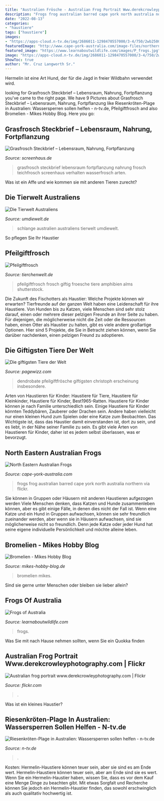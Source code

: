 ```yaml
---
title: "Australien Frösche - Australian Frog Portrait Www.derekcrowleyphotography.com"
description: "Frogs frog australian barred cape york north australia northern via flickr"
date: "2022-08-13"
categories:
- "haustiere"
tags: ["haustiere"]
images:
- "https://apps-cloud.n-tv.de/img/2686011-1298470557000/3-4/750/2wb25001.jpg"
featuredImage: "http://www.cape-york-australia.com/image-files/northern-barred-frog.jpg"
featured_image: "https://www.learnaboutwildlife.com/images/P_frogs.jpg"
image: "https://apps-cloud.n-tv.de/img/2686011-1298470557000/3-4/750/2wb25001.jpg"
ShowToc: true
author: "Mr. Cruz Langworth Sr."
---
```



Hermelin ist eine Art Hund, der für die Jagd in freier Wildbahn verwendet wird.

	

		
looking for Grasfrosch Steckbrief – Lebensraum, Nahrung, Fortpflanzung you've came to the right page. We have 9 Pictures about Grasfrosch Steckbrief – Lebensraum, Nahrung, Fortpflanzung like Riesenkröten-Plage in Australien: Wassersperren sollen helfen - n-tv.de, Pfeilgiftfrosch and also Bromelien - Mikes Hobby Blog. Here you go:
		
    
## Grasfrosch Steckbrief – Lebensraum, Nahrung, Fortpflanzung

<img loading=lazy src="https://www.screenhaus.de/wp-content/uploads/2019/12/Grasfrosch-768x512.jpg" onerror="this.onerror=null;this.src='https://tse2.mm.bing.net/th?id=OIP.PiyBI97im20vZVHN17ho-gHaE8&amp;pid=15.1';" alt="Grasfrosch Steckbrief – Lebensraum, Nahrung, Fortpflanzung">

_Source: screenhaus.de_

>grasfrosch steckbrief lebensraum fortpflanzung nahrung frosch teichfrosch screenhaus verhalten wasserfrosch arten. 

	

Was ist ein Affe und wie kommen sie mit anderen Tieren zurecht?

    
## Die Tierwelt Australiens

<img loading=lazy src="https://www.umdiewelt.de/photos/729/653/30/32009.jpg" onerror="this.onerror=null;this.src='https://tse1.mm.bing.net/th?id=OIP.BX1pa5whaLqHk0Qa-Uz-AAHaFG&amp;pid=15.1';" alt="Die Tierwelt Australiens">

_Source: umdiewelt.de_

>schlange australien australiens tierwelt umdiewelt. 

	

So pflegen Sie Ihr Haustier

    
## Pfeilgiftfrosch

<img loading=lazy src="https://www.tierchenwelt.de/images/stories/fotos/amphibien_reptilien/froesche/pfeilgiftfrosch/pfeilgiftfrosch_blau_l.jpg" onerror="this.onerror=null;this.src='https://tse2.mm.bing.net/th?id=OIP.j489cSnuecgtECYAbN3ElAHaE8&amp;pid=15.1';" alt="Pfeilgiftfrosch">

_Source: tierchenwelt.de_

>pfeilgiftfrosch frosch giftig froesche tiere amphibien alms shutterstock. 

	

Die Zukunft des Fischotters als Haustier: Welche Projekte können wir erwarten?
Tierfreunde auf der ganzen Welt haben eine Leidenschaft für ihre Haustiere. Von Hunden bis zu Katzen, viele Menschen sind sehr stolz darauf, einen oder mehrere dieser pelzigen Freunde an ihrer Seite zu haben. Für diejenigen, die möglicherweise nicht die Zeit oder die Ressourcen haben, einen Otter als Haustier zu halten, gibt es viele andere großartige Optionen. Hier sind 5 Projekte, die Sie in Betracht ziehen können, wenn Sie darüber nachdenken, einen pelzigen Freund zu adoptieren.

    
## Die Giftigsten Tiere Der Welt

<img loading=lazy src="https://pagewizz.com/static/uploads/de/module/image/2014/07/16/11-03-23-945_294.jpg" onerror="this.onerror=null;this.src='https://tse4.mm.bing.net/th?id=OIP.eUW1YZ2vmiwPD4AtVsELbQHaE6&amp;pid=15.1';" alt="Die giftigsten Tiere der Welt">

_Source: pagewizz.com_

>dendrobate pfeilgiftfrösche giftigsten christoph erscheinung insbesondere. 

	

Arten von Haustieren für Kinder: Haustiere für Tiere, Haustiere für Kleinkinder, Haustiere für Kinder, Best1965-Ratten.
Haustiere für Kinder können je nach Familie unterschiedlich sein. Einige Haustiere für Kinder könnten Teddybären, Zauberer oder Drachen sein. Andere haben vielleicht nur einen kleinen Hund zum Spielen oder eine Katze zum Beobachten. Das Wichtigste ist, dass das Haustier damit einverstanden ist, dort zu sein, und es liebt, in der Nähe seiner Familie zu sein. Es gibt viele Arten von Haustieren für Kinder, daher ist es jedem selbst überlassen, was er bevorzugt.

    
## North Eastern Australian Frogs

<img loading=lazy src="http://www.cape-york-australia.com/image-files/northern-barred-frog.jpg" onerror="this.onerror=null;this.src='https://tse4.mm.bing.net/th?id=OIP.8INzA_i2fAHV-UW5E2nzsQHaE7&amp;pid=15.1';" alt="North Eastern Australian Frogs">

_Source: cape-york-australia.com_

>frogs frog australian barred cape york north australia northern via flickr. 

	

Sie können in Gruppen oder Häusern mit anderen Haustieren aufgezogen werden
Viele Menschen denken, dass Katzen und Hunde zusammenleben können, aber es gibt einige Fälle, in denen dies nicht der Fall ist. Wenn eine Katze und ein Hund in Gruppen aufwachsen, können sie sehr freundlich zueinander werden, aber wenn sie in Häusern aufwachsen, sind sie möglicherweise nicht so freundlich. Denn jede Katze oder jeder Hund hat seine eigene individuelle Persönlichkeit und möchte alleine leben.

    
## Bromelien - Mikes Hobby Blog

<img loading=lazy src="https://www.mikes-hobby-blog.de/wp-content/uploads/2019/10/20191017_143805.jpg" onerror="this.onerror=null;this.src='https://tse3.mm.bing.net/th?id=OIP.O1eu_qVjxOob3ETuhMdQEAHaHv&amp;pid=15.1';" alt="Bromelien - Mikes Hobby Blog">

_Source: mikes-hobby-blog.de_

>bromelien mikes. 

	

Sind sie gerne unter Menschen oder bleiben sie lieber allein?

    
## Frogs Of Australia

<img loading=lazy src="https://www.learnaboutwildlife.com/images/P_frogs.jpg" onerror="this.onerror=null;this.src='https://tse1.mm.bing.net/th?id=OIP.V7jtqpWXCub0t-iZ7fNUfwHaBD&amp;pid=15.1';" alt="Frogs of Australia">

_Source: learnaboutwildlife.com_

>frogs. 

	

Was Sie mit nach Hause nehmen sollten, wenn Sie ein Quokka finden

    
## Australian Frog Portrait Www.derekcrowleyphotography.com | Flickr

<img loading=lazy src="https://live.staticflickr.com/2833/10132710713_ef2dc47c8b_z.jpg" onerror="this.onerror=null;this.src='https://tse1.mm.bing.net/th?id=OIP.PX69MMqt4KxTk5loQ9RFZwHaEV&amp;pid=15.1';" alt="Australian frog portrait www.derekcrowleyphotography.com | Flickr">

_Source: flickr.com_

>. 

	

Was ist ein kleines Haustier?

    
## Riesenkröten-Plage In Australien: Wassersperren Sollen Helfen - N-tv.de

<img loading=lazy src="https://apps-cloud.n-tv.de/img/2686011-1298470557000/3-4/750/2wb25001.jpg" onerror="this.onerror=null;this.src='https://tse3.mm.bing.net/th?id=OIP.thy7VLdMcDuSEWF_Fy5nJAHaJ4&amp;pid=15.1';" alt="Riesenkröten-Plage in Australien: Wassersperren sollen helfen - n-tv.de">

_Source: n-tv.de_

>. 

	

Kosten: Hermelin-Haustiere können teuer sein, aber sie sind es am Ende wert.
Hermelin-Haustiere können teuer sein, aber am Ende sind sie es wert. Wenn Sie ein Hermelin-Haustier haben, wissen Sie, dass es vor dem Kauf eine Menge Dinge zu beachten gibt. Mit etwas Sorgfalt und Recherche können Sie jedoch ein Hermelin-Haustier finden, das sowohl erschwinglich als auch qualitativ hochwertig ist.

